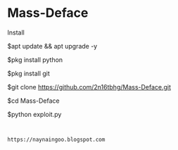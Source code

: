 # Mass-Deface




Install

$apt update && apt upgrade -y

$pkg install python

$pkg install git 

$git clone https://github.com/2n16tbhg/Mass-Deface.git

$cd Mass-Deface

$python exploit.py



~~~your Deface File.~~(eg. deface.html)


https://naynaingoo.blogspot.com
